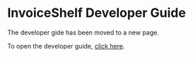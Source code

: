 
# InvoiceShelf Developer Guide

The developer gide has been moved to a new page.

To open the developer guide, [click here](./developer/index.md).



